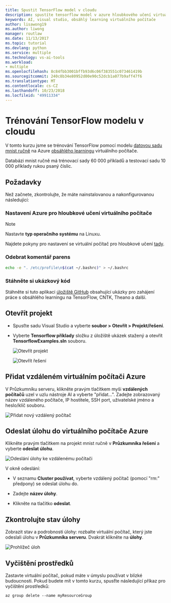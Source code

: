 ```yaml
---
title: Spustit TensorFlow model v cloudu
description: spustíte tensorflow model v azure hloubkového učení virtuálního počítače
keywords: AI, visual studio, obsáhlý learning virtuálního počítače
author: lisawong19
ms.author: liwong
manager: routlaw
ms.date: 11/13/2017
ms.topic: tutorial
ms.devlang: python
ms.service: multiple
ms.technology: vs-ai-tools
ms.workload:
- multiple
ms.openlocfilehash: 8c84fbb3001bffb93d6c06f383551c073461419b
ms.sourcegitcommit: 240c8b34e80952d00e90c52dcb1a077b9aff47f6
ms.translationtype: MT
ms.contentlocale: cs-CZ
ms.lasthandoff: 10/23/2018
ms.locfileid: "49911334"
---
```

# <a name="train-a-tensorflow-model-in-the-cloud"></a>Trénování TensorFlow modelu v cloudu

V tomto kurzu jsme se trénování TensorFlow pomocí modelu [datovou sadu mnist ručně](http://yann.lecun.com/exdb/mnist/) na Azure [obsáhlého learningu](https://docs.microsoft.com/azure/machine-learning/data-science-virtual-machine/deep-learning-dsvm-overview) virtuálního počítače.

Databázi mnist ručně má trénovací sady 60 000 příkladů a testovací sadu 10 000 příklady rukou psaný číslic.

## <a name="prerequisites"></a>Požadavky
Než začnete, zkontrolujte, že máte nainstalovanou a nakonfigurovanou následující:

### <a name="setup-azure-deep-learning-virtual-machine"></a>Nastavení Azure pro hloubkové učení virtuálního počítače

> [!NOTE]
> Nastavte **typ operačního systému** na Linuxu.

Najdete pokyny pro nastavení se virtuální počítač pro hloubkové učení [tady](https://docs.microsoft.com/azure/machine-learning/data-science-virtual-machine/provision-deep-learning-dsvm).

### <a name="remove-comment-in-parens"></a>Odebrat komentář parens

```bash
echo -e ". /etc/profile\n$(cat ~/.bashrc)" > ~/.bashrc
```

### <a name="download-sample-code"></a>Stáhněte si ukázkový kód

Stáhněte si tuto aplikaci [úložiště GitHub](https://github.com/Microsoft/samples-for-ai) obsahující ukázky pro zahájení práce s obsáhlého learningu na TensorFlow, CNTK, Theano a další.

## <a name="open-project"></a>Otevřít projekt

- Spusťte sadu Visual Studio a vyberte **soubor > Otevřít > Projekt/řešení**.

- Vyberte **Tensorflow příklady** složku z úložiště ukázek stažený a otevřít **TensorflowExamples.sln** souboru.

   ![Otevřít projekt](media/tensorflow-local/open-project.png)

   ![Otevřít řešení](media/tensorflow-local/open-solution.png)

## <a name="add-azure-remote-vm"></a>Přidat vzdáleném virtuálním počítači Azure

V Průzkumníku serveru, klikněte pravým tlačítkem myši **vzdálených počítačů** uzel v uzlu nástroje AI a vyberte "přidat...". Zadejte zobrazovaný název vzdáleného počítače, IP hostitele, SSH port, uživatelské jméno a heslo/klíč souboru.

![Přidat nový vzdálený počítač](media/tensorflow-vm/add-remote-vm.png)

## <a name="submit-job-to-azure-vm"></a>Odeslat úlohu do virtuálního počítače Azure
Klikněte pravým tlačítkem na projekt mnist ručně v **Průzkumníka řešení** a vyberte **odeslat úlohu**.

![Odeslání úlohy ke vzdálenému počítači](media/tensorflow-vm/job-submission.png)

V okně odeslání:

- V seznamu **Cluster používat**, vyberte vzdálený počítač (pomocí "rm:" předpony) se odeslat úlohu do.

- Zadejte **název úlohy**.

- Klikněte na tlačítko **odeslat**.

## <a name="check-status-of-job"></a>Zkontrolujte stav úlohy
Zobrazit stav a podrobnosti úlohy: rozbalte virtuální počítač, který jste odeslali úlohu v **Průzkumníka serveru**. Dvakrát klikněte na **úlohy**.

![Prohlížeč úloh](media/tensorflow-vm/job-browser.png)

## <a name="clean-up-resources"></a>Vyčištění prostředků

Zastavte virtuální počítač, pokud máte v úmyslu používat v blízké budoucnosti. Pokud budete mít v tomto kurzu, spusťte následující příkaz pro vyčištění prostředků:

```azurecli-interactive
az group delete --name myResourceGroup
```
